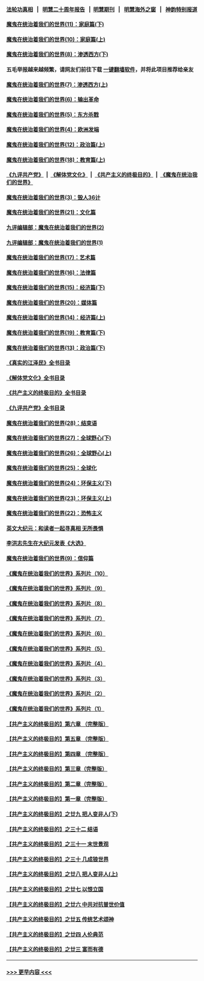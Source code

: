 #### [法轮功真相](https://github.com/gfw-breaker/truth/blob/master/README.md?t=0) &nbsp;&nbsp;|&nbsp;&nbsp; [明慧二十周年报告](https://github.com/gfw-breaker/mh-reports/blob/master/README.md?t=0) &nbsp;&nbsp;|&nbsp;&nbsp;[明慧期刊](https://github.com/gfw-breaker/mh-qikan) &nbsp;&nbsp;|&nbsp;&nbsp; [明慧海外之窗](https://github.com/gfw-breaker/mh-news/blob/master/README.md?t=0) &nbsp;&nbsp;|&nbsp;&nbsp; [神韵特别报道](https://github.com/gfw-breaker/mh-news/blob/master/shenyun.md?t=0)
#### [魔鬼在统治着我们的世界(11)：家庭篇(下)](../pages/nsc422/n10440961.md?t=12081401) 
#### [魔鬼在统治着我们的世界(10)：家庭篇(上)](../pages/nsc422/n10435448.md?t=12081401) 
#### [魔鬼在统治着我们的世界(8)：渗透西方(下)](../pages/nsc422/n10429603.md?t=12081401) 
#### 五毛举报越来越频繁，请网友们前往下载 [一键翻墙软件](https://github.com/gfw-breaker/ssr-accounts)，并将此项目推荐给亲友
#### [魔鬼在统治着我们的世界(7)：渗透西方(上)](../pages/nsc422/n10426013.md?t=12081401) 
#### [魔鬼在统治着我们的世界(6)：输出革命](../pages/nsc422/n10421536.md?t=12081401) 
#### [魔鬼在统治着我们的世界(5)：东方杀戮](../pages/nsc422/n10417707.md?t=12081401) 
#### [魔鬼在统治着我们的世界(4)：欧洲发端](../pages/nsc422/n10414890.md?t=12081401) 
#### [魔鬼在统治着我们的世界(12)：政治篇(上)](../pages/nsc422/n10444576.md?t=12081401) 
#### [魔鬼在统治着我们的世界(18)：教育篇(上)](../pages/nsc422/n10526970.md?t=12081401) 
#### [《九评共产党》](https://github.com/begood0513/9ping.md/blob/master/README.md) &nbsp;|&nbsp; [《解体党文化》](../../../../jtdwh.md/blob/master/README.md)  &nbsp;|&nbsp; [《共产主义的终极目的》](../../../../gczydzjmd.md/blob/master/README.md) &nbsp;|&nbsp; [《魔鬼在统治我们的世界》](../../../../mgztzwmdsj.md/blob/master/README.md) 
#### [魔鬼在统治着我们的世界(3)：毁人36计](../pages/nsc422/n10411583.md?t=12081401) 
#### [魔鬼在统治着我们的世界(21)：文化篇](../pages/nsc422/n10597706.md?t=12081401) 
#### [九评编辑部：魔鬼在统治着我们的世界(2)](../pages/nsc422/n10410036.md?t=12081401) 
#### [九评编辑部：魔鬼在统治着我们的世界(1)](../pages/nsc422/n10406825.md?t=12081401) 
#### [魔鬼在统治着我们的世界(17)：艺术篇](../pages/nsc422/n10499093.md?t=12081401) 
#### [魔鬼在统治着我们的世界(16)：法律篇](../pages/nsc422/n10485969.md?t=12081401) 
#### [魔鬼在统治着我们的世界(15)：经济篇(下)](../pages/nsc422/n10469975.md?t=12081401) 
#### [魔鬼在统治着我们的世界(20)：媒体篇](../pages/nsc422/n10586579.md?t=12081401) 
#### [魔鬼在统治着我们的世界(14)：经济篇(上)](../pages/nsc422/n10457370.md?t=12081401) 
#### [魔鬼在统治着我们的世界(19)：教育篇(下)](../pages/nsc422/n10564808.md?t=12081401) 
#### [魔鬼在统治着我们的世界(13)：政治篇(下)](../pages/nsc422/n10448270.md?t=12081401) 
#### [《真实的江泽民》全书目录](../pages/nsc422/n13721399.md?t=12081401) 
#### [《解体党文化》全书目录](../pages/nsc422/n13721157.md?t=12081401) 
#### [《共产主义的终极目的》全书目录](../pages/nsc422/n13721048.md?t=12081401) 
#### [《九评共产党》全书目录](../pages/nsc422/n13708085.md?t=12081401) 
#### [魔鬼在统治着我们的世界(28)：结束语](../pages/nsc422/n10936246.md?t=12081401) 
#### [魔鬼在统治着我们的世界(27)：全球野心(下)](../pages/nsc422/n10928319.md?t=12081401) 
#### [魔鬼在统治着我们的世界(26)：全球野心(上)](../pages/nsc422/n10900318.md?t=12081401) 
#### [魔鬼在统治着我们的世界(25)：全球化](../pages/nsc422/n10788205.md?t=12081401) 
#### [魔鬼在统治着我们的世界(24)：环保主义(下)](../pages/nsc422/n10695307.md?t=12081401) 
#### [魔鬼在统治着我们的世界(23)：环保主义(上)](../pages/nsc422/n10688613.md?t=12081401) 
#### [魔鬼在统治着我们的世界(22)：恐怖主义](../pages/nsc422/n10614727.md?t=12081401) 
#### [英文大纪元：和读者一起寻真相 无所畏惧](../pages/nsc422/n12542027.md?t=12081401) 
#### [李洪志先生在大纪元发表《大选》](../pages/nsc422/n12534746.md?t=12081401) 
#### [魔鬼在统治着我们的世界(9)：信仰篇](../pages/nsc422/n10432159.md?t=12081401) 
#### [《魔鬼在统治着我们的世界》系列片（10）](../pages/nsc422/n12292670.md?t=12081401) 
#### [《魔鬼在统治着我们的世界》系列片（9）](../pages/nsc422/n12290859.md?t=12081401) 
#### [《魔鬼在统治着我们的世界》系列片（8）](../pages/nsc422/n12287445.md?t=12081401) 
#### [《魔鬼在统治着我们的世界》系列片（7）](../pages/nsc422/n12283425.md?t=12081401) 
#### [《魔鬼在统治着我们的世界》系列片（6）](../pages/nsc422/n12282314.md?t=12081401) 
#### [《魔鬼在统治着我们的世界》系列片（5）](../pages/nsc422/n12281419.md?t=12081401) 
#### [《魔鬼在统治着我们的世界》系列片（4）](../pages/nsc422/n12274024.md?t=12081401) 
#### [《魔鬼在统治着我们的世界》系列片（3）](../pages/nsc422/n12271322.md?t=12081401) 
#### [《魔鬼在统治着我们的世界》系列片（2）](../pages/nsc422/n12269049.md?t=12081401) 
#### [《魔鬼在统治着我们的世界》系列片（1）](../pages/nsc422/n12267575.md?t=12081401) 
#### [【共产主义的终极目的】第六章 （完整版）](../pages/nsc422/n11428913.md?t=12081401) 
#### [【共产主义的终极目的】第五章 （完整版）](../pages/nsc422/n11428912.md?t=12081401) 
#### [【共产主义的终极目的】第四章 （完整版）](../pages/nsc422/n11428907.md?t=12081401) 
#### [【共产主义的终极目的】第三章（完整版）](../pages/nsc422/n11428848.md?t=12081401) 
#### [【共产主义的终极目的】第二章（完整版）](../pages/nsc422/n11428831.md?t=12081401) 
#### [【共产主义的终极目的】第一章（完整版）](../pages/nsc422/n11417651.md?t=12081401) 
#### [【共产主义的终极目的】之廿九 把人变非人(下)](../pages/nsc422/n11344140.md?t=12081401) 
#### [【共产主义的终极目的】之三十二 结语](../pages/nsc422/n11360535.md?t=12081401) 
#### [【共产主义的终极目的】之三十一 末世景观](../pages/nsc422/n11351129.md?t=12081401) 
#### [【共产主义的终极目的】之三十 几成狼世界](../pages/nsc422/n11348280.md?t=12081401) 
#### [【共产主义的终极目的】之廿八 把人变非人(上)](../pages/nsc422/n11340492.md?t=12081401) 
#### [【共产主义的终极目的】之廿七 以恨立国](../pages/nsc422/n11336944.md?t=12081401) 
#### [【共产主义的终极目的】之廿六 中共对抗普世价值](../pages/nsc422/n11324785.md?t=12081401) 
#### [【共产主义的终极目的】之廿五 传统艺术颂神](../pages/nsc422/n11296396.md?t=12081401) 
#### [【共产主义的终极目的】之廿四 人伦典范](../pages/nsc422/n11296397.md?t=12081401) 
#### [【共产主义的终极目的】之廿三 富而有德](../pages/nsc422/n11283598.md?t=12081401) 

----
#### [ >>> 更早内容 <<< ](../indexes/nsc422-earlier.md)
